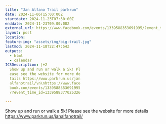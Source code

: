 ```yaml
---
title: "Jan Alfano Trail parkrun"
date: 2024-11-06T15:00:00Z
startdate: 2024-11-23T07:30:00Z
enddate: 2024-11-23T09:00:00Z
external_url: https://www.facebook.com/events/1339588353691995/?event_time_id=1339588377025326
layout: post
location: 
feature-img: "assets/img/big-trail.jpg"
lastmod: 2024-11-18T22:47:54Z
outputs:
  - html
  - calendar
ICSDescription: |+2
  Show up and run or walk a 5k! Pl  ease see the website for more de  tails https://www.parkrun.us/jan  alfanotrail/\n\nhttps://www.face  book.com/events/1339588353691995  /?event_time_id=1339588377025326  
---
```


Show up and run or walk a 5k! Please see the website for more details [https://www.parkrun.us/janalfanotrail/<br>
](https://www.parkrun.us/janalfanotrail/<br>
)  <br>
  
